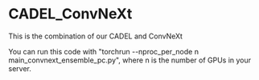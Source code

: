 # CADEL_ConvNeXt
This is the combination of our CADEL and ConvNeXt

You can run this code with "torchrun --nproc_per_node n main_convnext_ensemble_pc.py", where n is the number of GPUs in your server.
